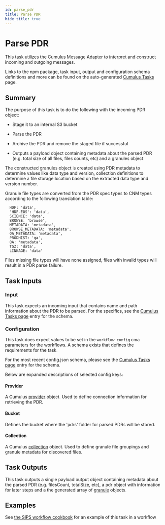 ```yaml
---
id: parse_pdr
title: Parse PDR
hide_title: true
---
```


# Parse PDR

This task utilizes the Cumulus Message Adapter to interpret and construct incoming and outgoing messages.

Links to the npm package, task input, output and configuration schema definitions and more can be found on the auto-generated [Cumulus Tasks](../tasks) page.

## Summary

The purpose of this task is to do the following with the incoming PDR object:

* Stage it to an internal S3 bucket

* Parse the PDR

* Archive the PDR and remove the staged file if successful

* Outputs a payload object containing metadata about the parsed PDR (e.g. total size of all files, files counts, etc) and a granules object

The constructed granules object is created using PDR metadata to determine values like data type and version, collection definitions to determine a file storage location based on the extracted data type and version number.

Granule file types are converted from the PDR spec types to CNM types according to the following translation table:

```
  HDF: 'data',
  'HDF-EOS': 'data',
  SCIENCE: 'data',
  BROWSE: 'browse',
  METADATA: 'metadata',
  BROWSE_METADATA: 'metadata',
  QA_METADATA: 'metadata',
  PRODHIST: 'qa',
  QA: 'metadata',
  TGZ: 'data',
  LINKAGE: 'data'
```

Files missing file types will have none assigned, files with invalid types will result in a PDR parse failure.

## Task Inputs

### Input

This task expects an incoming input that contains name and path information about the PDR to be parsed.   For the specifics, see the [Cumulus Tasks page](../tasks) entry for the schema.

### Configuration

This task does expect values to be set in the `workflow_config` cma parameters for the workflows.  A schema exists that defines the requirements for the task.

For the most recent config.json schema, please see the [Cumulus Tasks page](../tasks) entry for the schema.

Below are expanded descriptions of selected config keys:

#### Provider

A Cumulus [provider](https://github.com/nasa/cumulus/blob/master/packages/api/models/schemas.js) object.  Used to define connection information for retrieving the PDR.

#### Bucket

Defines the bucket where the 'pdrs' folder for parsed PDRs will be stored.

#### Collection

A Cumulus [collection](https://github.com/nasa/cumulus/blob/master/packages/api/models/schemas.js) object.    Used to define granule file groupings and granule metadata for discovered files.

## Task Outputs

This task outputs a single payload output object containing metadata about the parsed PDR (e.g. filesCount, totalSize, etc), a pdr object with information for later steps and a the generated array of [granule](https://github.com/nasa/cumulus/blob/master/packages/api/models/schemas.js) objects.

## Examples

See [the SIPS workflow cookbook](../data-cookbooks/sips-workflow) for an example of this task in a workflow
